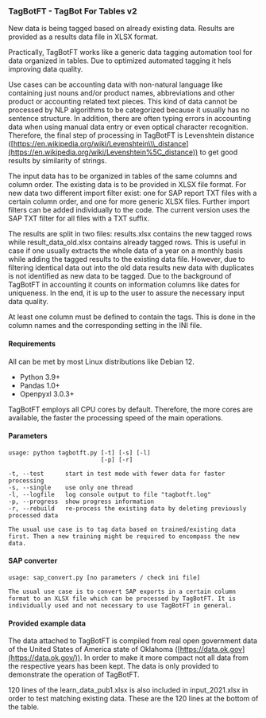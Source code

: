 ### **TagBotFT - TagBot For Tables v2**

New data is being tagged based on already existing data. Results are provided as a results data file in XLSX format.

Practically, TagBotFT works like a generic data tagging automation tool for data organized in tables. Due to optimized automated tagging it hels improving data quality.

Use cases can be accounting data with non-natural language like containing just nouns and/or product names, abbreviations and other product or accounting related text pieces. This kind of data cannot be processed by NLP algorithms to be categorized because it usually has no sentence structure. In addition, there are often typing errors in accounting data when using manual data entry or even optical character recognition. Therefore, the final step of processing in TagBotFT is Levenshtein distance ([https://en.wikipedia.org/wiki/Levenshtein\\\_distance](https://en.wikipedia.org/wiki/Levenshtein%5C_distance)) to get good results by similarity of strings.

The input data has to be organized in tables of the same columns and column order. The existing data is to be provided in XLSX file format. For new data two different import filter exist: one for SAP report TXT files with a certain column order, and one for more generic XLSX files. Further import filters can be added individually to the code. The current version uses the SAP TXT filter for all files with a TXT suffix.

The results are split in two files: results.xlsx contains the new tagged rows while result_data_old.xlsx contains already tagged rows. This is useful in case if one usually extracts the whole data of a year on a monthly basis while adding the tagged results to the existing data file. However, due to filtering identical data out into the old data results new data with duplicates is not identified as new data to be tagged. Due to the background of TagBotFT in accounting it counts on information columns like dates for uniqueness. In the end, it is up to the user to assure the necessary input data quality.

At least one column must be defined to contain the tags. This is done in the column names and the corresponding setting in the INI file.

#### Requirements

All can be met by most Linux distributions like Debian 12.

* Python 3.9+
* Pandas 1.0+
* Openpyxl 3.0.3+

TagBotFT employs all CPU cores by default. Therefore, the more cores are available, the faster the processing speed of the main operations.

#### Parameters

```
usage: python tagbotft.py [-t] [-s] [-l]
                          [-p] [-r]

-t, --test      start in test mode with fewer data for faster processing 
-s, --single    use only one thread
-l, --logfile   log console output to file "tagbotft.log"
-p, --progress  show progress information
-r, --rebuild   re-process the existing data by deleting previously processed data

The usual use case is to tag data based on trained/existing data first. Then a new training might be required to encompass the new data.
```

#### SAP converter

```
usage: sap_convert.py [no parameters / check ini file]

The usual use case is to convert SAP exports in a certain column format to an XLSX file which can be processed by TagBotFT. It is individually used and not necessary to use TagBotFT in general.
```

#### Provided example data

The data attached to TagBotFT is compiled from real open government data of the United States of America state of Oklahoma ([https://data.ok.gov](https://data.ok.gov/)). In order to make it more compact not all data from the respective years has been kept. The data is only provided to demonstrate the operation of TagBotFT.

120 lines of the learn_data_pub1.xlsx is also included in input_2021.xlsx in order to test matching existing data. These are the 120 lines at the bottom of the table.
